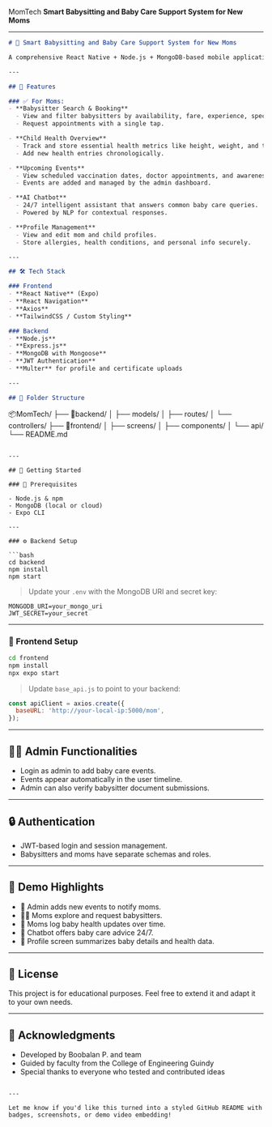 MomTech
**Smart Babysitting and Baby Care Support System for New Moms**

---

```markdown
# 👶 Smart Babysitting and Baby Care Support System for New Moms

A comprehensive React Native + Node.js + MongoDB-based mobile application designed to assist new mothers with essential tools for baby care. This system integrates babysitter booking, child health tracking, AI chatbot support, personalized event reminders, and more — all in one user-friendly platform.

---

## 📱 Features

### ✅ For Moms:
- **Babysitter Search & Booking**
  - View and filter babysitters by availability, fare, experience, specialties, and rating.
  - Request appointments with a single tap.

- **Child Health Overview**
  - Track and store essential health metrics like height, weight, and temperature.
  - Add new health entries chronologically.

- **Upcoming Events**
  - View scheduled vaccination dates, doctor appointments, and awareness programs.
  - Events are added and managed by the admin dashboard.

- **AI Chatbot**
  - 24/7 intelligent assistant that answers common baby care queries.
  - Powered by NLP for contextual responses.

- **Profile Management**
  - View and edit mom and child profiles.
  - Store allergies, health conditions, and personal info securely.

---

## 🛠 Tech Stack

### Frontend
- **React Native** (Expo)
- **React Navigation**
- **Axios**
- **TailwindCSS / Custom Styling**

### Backend
- **Node.js**
- **Express.js**
- **MongoDB with Mongoose**
- **JWT Authentication**
- **Multer** for profile and certificate uploads

---

## 📂 Folder Structure

```

📦MomTech/
├── 📁backend/
│   ├── models/
│   ├── routes/
│   └── controllers/
├── 📁frontend/
│   ├── screens/
│   ├── components/
│   └── api/
└── README.md

````

---

## 🚀 Getting Started

### 🔧 Prerequisites

- Node.js & npm
- MongoDB (local or cloud)
- Expo CLI

---

### ⚙️ Backend Setup

```bash
cd backend
npm install
npm start
````

> Update your `.env` with the MongoDB URI and secret key:

```env
MONGODB_URI=your_mongo_uri
JWT_SECRET=your_secret
```

---

### 📲 Frontend Setup

```bash
cd frontend
npm install
npx expo start
```

> Update `base_api.js` to point to your backend:

```js
const apiClient = axios.create({
  baseURL: 'http://your-local-ip:5000/mom',
});
```

---

## 👩‍💼 Admin Functionalities

* Login as admin to add baby care events.
* Events appear automatically in the user timeline.
* Admin can also verify babysitter document submissions.

---

## 🔒 Authentication

* JWT-based login and session management.
* Babysitters and moms have separate schemas and roles.

---

## 🌟 Demo Highlights

* 📆 Admin adds new events to notify moms.
* 👩‍🍼 Moms explore and request babysitters.
* 🧒 Moms log baby health updates over time.
* 🤖 Chatbot offers baby care advice 24/7.
* 🙍 Profile screen summarizes baby details and health data.

---

## 📜 License

This project is for educational purposes. Feel free to extend it and adapt it to your own needs.

---

## 🙌 Acknowledgments

* Developed by Boobalan P. and team
* Guided by faculty from the College of Engineering Guindy
* Special thanks to everyone who tested and contributed ideas

```

---

Let me know if you'd like this turned into a styled GitHub README with badges, screenshots, or demo video embedding!
```
